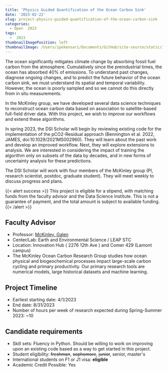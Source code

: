```yaml
---
title: 'Physics Guided Quantification of the Ocean Carbon Sink'
date: '2023-02-22'
slug: project-physics-guided-quantification-of-the-ocean-carbon-sink
categories:
  - Open  2023
tags:
  -  2023
thumbnailImagePosition: left
thumbnailImage: /Users/ipekensari/Documents/GitHub/site-source/static/img/construction.png
---
```

The ocean significantly mitigates climate change by absorbing fossil fuel carbon from the atmosphere. Cumulatively since the preindustrial times, the ocean has absorbed 40% of emissions. To understand past changes, diagnose ongoing changes, and to predict the future behavior of the ocean carbon sink, we must understand its spatial and temporal variability. However, the ocean is poorly sampled and so we cannot do this directly from in situ measurements. 

<!--more-->


In the McKinley group, we have developed several data science techniques to reconstruct ocean carbon data based on association to satellite-based full-field driver data. With this project, we wish to improve our workflows and extend these algorithms. 

In spring 2023, the DSI Scholar will begin by reviewing existing code for the implementation of the pCO2-Residual approach (Bennington et al. 2022, JAMES,  doi:10.1029/2021MS002960). They will learn about the past work and develop an improved workflow. Next, they will explore extensions to analysis. We are interested in considering the impact of training the algorithm only on subsets of the data by decades, and in new forms of uncertainty analysis for these predictions. 

The DSI Scholar will work with four members of the McKinley group (PI, research scientist, postdoc, graduate student). They will meet weekly to discuss progress and plans.  

{{< alert success >}}
This project is eligible for a stipend, with matching funds from the faculty advisor and the Data Science Institute. This is not a guarantee of payment, and the total amount is subject to available funding.
{{< /alert >}}

## Faculty Advisor
+ Professor: [McKinley, Galen](https://galenmckinley.github.io)
+ Center/Lab: Earth and Environmental Science / LEAP STC
+ Location: Innovation Hub ( 2276 12th Ave ) and Comer 429 (Lamont campus)
+ The McKinley Ocean Carbon Research Group studies how ocean physical and biogeochemical processes impact large-scale carbon cycling and primary productivity. Our primary research tools are numerical models, large historical datasets and machine learning.

## Project Timeline
+ Earliest starting date: 4/1/2023
+ End date: 8/31/2023
+ Number of hours per week of research expected during Spring-Summer 2023: ~10

## Candidate requirements
+ Skill sets: Fluency in Python. Should be willing to work on improving upon an existing code based as a way to get started in this project. 
+ Student eligibility: ~~freshman~~, ~~sophomore~~, ~~junior~~, senior, master's
+ International students on F1 or J1 visa: **eligible**
+ Academic Credit Possible: Yes

